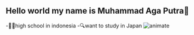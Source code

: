 ## Hello world my name is Muhammad Aga Putra👋

<!--
**Apisikma123/Apisikma123** is a ✨ _special_ ✨ repository because its `README.md` (this file) appears on your GitHub profile.

Here are some ideas to get you started:

- 🔭 I’m currently working on ...
- 🌱 I’m currently learning ...
- 👯 I’m looking to collaborate on ...
- 🤔 I’m looking for help with ...
- 💬 Ask me about ...
- 📫 How to reach me: ...
- 😄 Pronouns: ...
- ⚡ Fun fact: ...
-->
-🧑‍🎓high school in indonesia 
-🔍want to study in Japan
![animate](https://media1.giphy.com/media/v1.Y2lkPTc5MGI3NjExdmJuc25vNXg2ZWNscWs3NGY3bWtsMTNxYnI4ZGllbWlrbnVyOWN4eSZlcD12MV9pbnRlcm5hbF9naWZfYnlfaWQmY3Q9Zw/QCJlIDkOJDEIctfdzz/giphy.gif)
